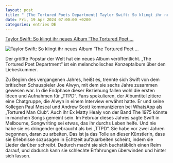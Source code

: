 ```yaml
---
layout: post
title: " [The Tortured Poets Department] Taylor Swift: So klingt ihr neues Album 'The Tortured Poet ..."
date: Fri, 19 Apr 2024 07:00:00 +0200
categories: entries DE
---
```

[Taylor Swift: So klingt ihr neues Album 'The Tortured Poet ...](https://rp-online.de/kultur/musik/taylor-swift-so-klingt-ihr-neues-album-the-tortured-poet-department_aid-110965279)

![Taylor Swift: So klingt ihr neues Album 'The Tortured Poet ...](https://rp-online.de/imgs/32/1/9/9/3/2/1/2/7/1/tok_b52c7630fb7cbd61312f8315be8d52d3/w1200_h630_x1500_y1000_DPA_bfunk_dpa_5FB1160008F8034C-42531ea6f8285996.jpg)

Der größte Popstar der Welt hat ein neues Album veröffentlicht. „The Tortured Poet Department“ ist ein melancholisches Konzeptalbum über den Liebeskummer.

Zu Beginn des vergangenen Jahres, heißt es, trennte sich Swift von dem britischen Schauspieler Joe Alwyn, mit dem sie sechs Jahre zusammen gewesen war. In die Endphase dieser Beziehung fallen wohl die ersten Ideen und Aufnahmen für „TTPD“. Fans spekulieren, der Albumtitel zitiere eine Chatgruppe, die Alwyn in einem Interview erwähnt hatte. Er und seine Kollegen Paul Mescal und Andrew Scott kommunizieren bei WhatsApp als „Tortured Man Club“. Auch ihr Ex Matty Healy von der Band The 1975 könnte in manchen Songs gemeint sein. Im Februar dieses Jahres sagte Swift in Melbourne, Songwriting sei etwas, das ihr durchs Leben helfe. Und nie habe sie es dringender gebraucht als bei „TTPD“. Sie habe vor zwei Jahren begonnen, daran zu arbeiten. Das ist ja das Tolle an dieser Künstlerin, dass sie Erlebnisse sozusagen in Echtzeit aufzuarbeiten scheint, indem sie Lieder darüber schreibt. Dadurch macht sie sich buchstäblich einen Reim darauf, und dadurch kann sie schlechte Erfahrungen überwinden und hinter sich lassen.

